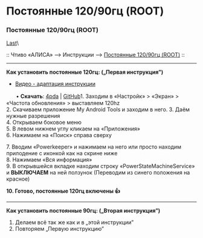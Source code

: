 # Постоянные 120/90гц (ROOT)

### Постоянные 120/90гц (ROOT) 

[Last](https://t.me/i1Last)\


:: Чтиво «АЛИСА» --> Инструкции --> [Постоянные 120/90гц (ROOT)](broken-reference) ::

***

**Как установить постоянные 120гц: („Первая инструкция”)**

* [Видео - адаптация инструкции](https://t.me/b\_iH\_A/55)

ᅠᅠ• **Скачать**: [4pda](https://4pda.to/forum/index.php?showtopic=587771) | [GitHub](https://github.com/wangqi060934/MyAndroidToolsWebsite)1. Заходим в «Настройк» > «Экран» > «Частота обновления» > выставляем 120hz\
2\. Скачиваем приложение My Android Tools и заходим в него. 3. Даём нужные разрешения\
4\. Открываем боковое меню\
5\. В левом нижнем углу кликаем на «Приложения»\
6\. Нажимаем на «Поиск» справа сверху



7\. Вводим «Powerkeeper» и нажимаем на него или просто находим прилодение с иконкой как на скрине ниже\
8\. Нажимаем «Вся информация»\
9\. В открывшейся вкладке находим строку «PowerStateMachineService» и **ВЫКЛЮЧАЕМ** на ней ползунок (Переводим из синего положения на красное)



**10. Готово, постоянные 120гц включены 👍**

***

**Как установить постоянные 90гц: („Вторая инструкция”)**

1. Делаем всё так же как и в „этой инструкции”
2. Повторяем „Первую инструкцию”
